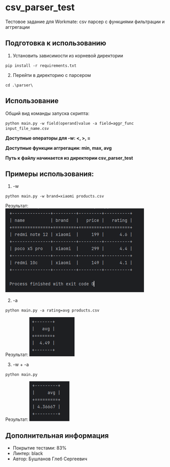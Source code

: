 # csv_parser_test
Тестовое задание для Workmate: csv парсер с функциями фильтрации и аггрегации


## Подготовка к использованию
1) Установить зависимости из корневой директории
```bazaar
pip install -r requirements.txt
```

2) Перейти в директорию с парсером
```bazaar
cd .\parser\
```

## Использование

Общий вид команды запуска скрипта:
```bazaar
python main.py -w field(operand)value -a field=aggr_func input_file_name.csv
```

**Доступные операторы для -w: <, >, =**

**Доступные функции аггрегации: min, max, avg**

**Путь к файлу начинается из директории csv_parser_test**

## Примеры использования:

1) -w
```bazaar
python main.py -w brand=xiaomi products.csv
```
Результат:
![](assets/where.png)

2) -a
```bazaar
python main.py -a rating=avg products.csv
```
Результат:
![](assets/aggr.png)

3) -w + -a
```bazaar
python main.py
```
Результат:
![](assets/aggr+where.png)

## Дополнительная информация

* Покрытие тестами: 83%
* Линтер: black
* Автор: Бушланов Глеб Сергеевич